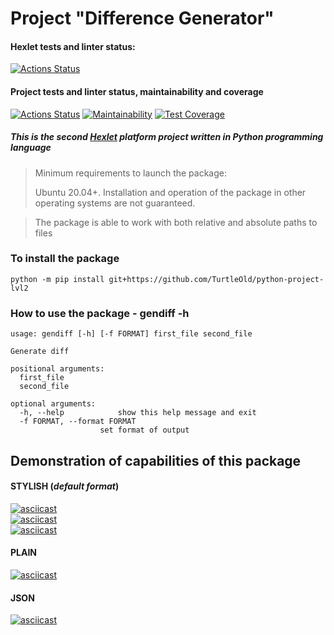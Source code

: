 # Project "Difference Generator"  

#### Hexlet tests and linter status:
[![Actions Status](https://github.com/TurtleOld/python-project-lvl2/workflows/hexlet-check/badge.svg)](https://github.com/TurtleOld/python-project-lvl2/actions)
#### Project tests and linter status, maintainability and coverage
[![Actions Status](https://github.com/TurtleOld/python-project-lvl2/workflows/gendiff/badge.svg)](https://github.com/TurtleOld/python-project-lvl2/actions)
[![Maintainability](https://api.codeclimate.com/v1/badges/e4b6886b9fd5cee375a9/maintainability)](https://codeclimate.com/github/TurtleOld/python-project-lvl2/maintainability)
[![Test Coverage](https://api.codeclimate.com/v1/badges/e4b6886b9fd5cee375a9/test_coverage)](https://codeclimate.com/github/TurtleOld/python-project-lvl2/test_coverage)


##### _This is the second [Hexlet](https://ru.hexlet.io) platform project written in Python programming language_

> Minimum requirements to launch the package:   
> 
> Ubuntu 20.04+. Installation and operation of the package in other operating systems are not guaranteed.

> The package is able to work with both relative and absolute paths to files

### To install the package  
    python -m pip install git+https://github.com/TurtleOld/python-project-lvl2

### How to use the package - gendiff -h
    usage: gendiff [-h] [-f FORMAT] first_file second_file

    Generate diff
    
    positional arguments:
      first_file
      second_file
    
    optional arguments:
      -h, --help            show this help message and exit
      -f FORMAT, --format FORMAT
                        set format of output
## Demonstration of capabilities of this package
#### **STYLISH** (_default format_)  
[![asciicast](https://asciinema.org/a/459891.svg)](https://asciinema.org/a/459891)  
[![asciicast](https://asciinema.org/a/460011.svg)](https://asciinema.org/a/460011)      
[![asciicast](https://asciinema.org/a/460510.svg)](https://asciinema.org/a/460510)   

#### **PLAIN**    
[![asciicast](https://asciinema.org/a/460618.svg)](https://asciinema.org/a/460618)   

#### **JSON**    
[![asciicast](https://asciinema.org/a/460621.svg)](https://asciinema.org/a/460621)   
